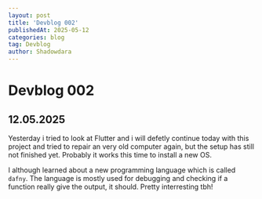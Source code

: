 ```yaml
---
layout: post
title: 'Devblog 002'
publishedAt: 2025-05-12
categories: blog
tag: Devblog
author: Shadowdara
---
```


# Devblog 002

## 12.05.2025

Yesterday i tried to look at Flutter and i will defetly continue
today with this project and tried to repair an very old computer
again, but the setup has still not finished yet. Probably it works
this time to install a new OS.

I although learned about a new programming
language which is called `dafny`. The language is mostly used for
debugging and checking if a function really give the output, it should.
Pretty interresting tbh!
